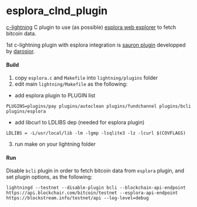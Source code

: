 # esplora_clnd_plugin
[c-lightning](https://github.com/ElementsProject/lightning) C plugin to use (as possible) [esplora web explorer](https://blockstream.info) to fetch bitcoin data.

1st c-lightning plugin with esplora integration is [sauron plugin](https://github.com/darosior/plugins/blob/sauron/sauron) developped by [darosior](https://github.com/darosior).

#### Build

1. copy `esplora.c` and `Makefile` into `lightning/plugins` folder
2. edit main `lightning/Makefile` as the following:
- add esplora plugin to PLUGIN list
```
PLUGINS=plugins/pay plugins/autoclean plugins/fundchannel plugins/bcli plugins/esplora
```
- add libcurl to LDLIBS dep (needed for esplora plugin)
```
LDLIBS = -L/usr/local/lib -lm -lgmp -lsqlite3 -lz -lcurl $(COVFLAGS)
```
3. run make on your lightning folder

#### Run
Disable `bcli` plugin in order to fetch bitcoin data from `esplora` plugin, and set plugin options, as the following:
```
lightningd --testnet --disable-plugin bcli --blockchain-api-endpoint https://api.blockchair.com/bitcoin/testnet --esplora-api-endpoint https://blockstream.info/testnet/api --log-level=debug
```
